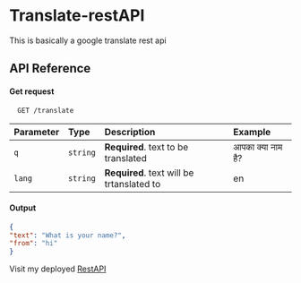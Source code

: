 
# Translate-restAPI

This is basically a google translate rest api

## API Reference

#### Get request

```
  GET /translate
```

| Parameter | Type     | Description                | Example|
| :-------- | :------- | :------------------------- | :------|
| `q` | `string` | **Required**. text to be translated |आपका क्या नाम है?|
| `lang` | `string` | **Required**. text will be trtanslated to |en|


#### Output

```json
{
"text": "What is your name?",
"from": "hi"
}
```

Visit my deployed [RestAPI](https://translate-gw3m.onrender.com/)

